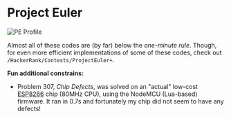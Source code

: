 # Project Euler

![PE Profile](https://projecteuler.net/profile/NiakTheWizard.png)

Almost all of these codes are (by far) below the *one-minute rule*. Though, for even more efficient implementations of some of these codes, check out `/HackerRank/Contests/ProjectEuler+`.

**Fun additional constrains:**
 * Problem 307, *Chip Defects*, was solved on an "actual" low-cost [ESP8266](https://en.wikipedia.org/wiki/ESP8266) chip (80MHz CPU), using the NodeMCU (Lua-based) firmware. It ran in 0.7s and fortunately my chip did not seem to have any defects!
